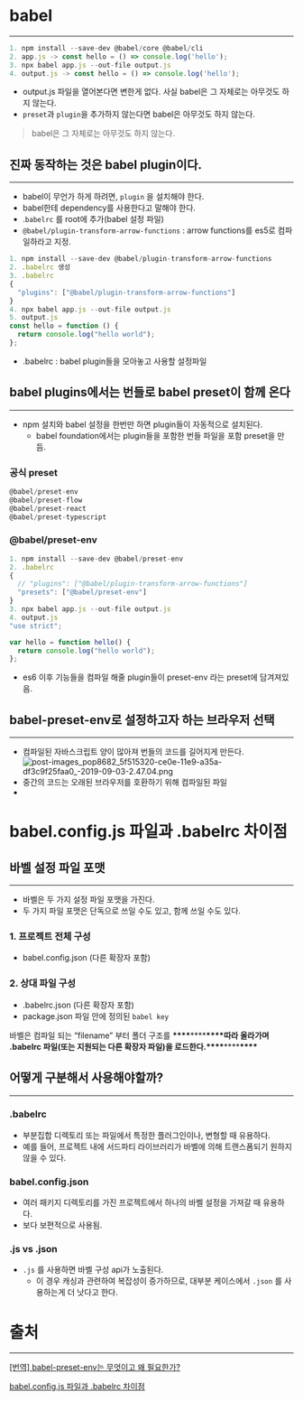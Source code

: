 # babel

---

```jsx
1. npm install --save-dev @babel/core @babel/cli
2. app.js -> const hello = () => console.log('hello');
3. npx babel app.js --out-file output.js
4. output.js -> const hello = () => console.log('hello');
```

- output.js 파일을 열어본다면 변한게 없다. 사실 babel은 그 자체로는 아무것도 하지 않는다.
- `preset`과 `plugin`을 추가하지 않는다면 babel은 아무것도 하지 않는다.

> babel은 그 자체로는 아무것도 하지 않는다.

## 진짜 동작하는 것은 babel plugin이다.

---

- babel이 무언가 하게 하려면, `plugin` 을 설치해야 한다.
- babel한테 dependency를 사용한다고 말해야 한다.
- .`babelrc` 를 root에 추가(babel 설정 파일)
- `@babel/plugin-transform-arrow-functions` : arrow functions를 es5로 컴파일하라고 지정.

```jsx
1. npm install --save-dev @babel/plugin-transform-arrow-functions
2. .babelrc 생성
3. .babelrc
{
  "plugins": ["@babel/plugin-transform-arrow-functions"]
}
4. npx babel app.js --out-file output.js
5. output.js
const hello = function () {
  return console.log("hello world");
};
```

- .babelrc : babel plugin들을 모아놓고 사용할 설정파일

## babel plugins에서는 번들로 babel preset이 함께 온다

---

- npm 설치와 babel 설정을 한번만 하면 plugin들이 자동적으로 설치된다.
  - babel foundation에서는 plugin들을 포함한 번들 파일을 포함 preset을 만듬.

### 공식 preset

```jsx
@babel/preset-env
@babel/preset-flow
@babel/preset-react
@babel/preset-typescript
```

### @babel/preset-env

```jsx
1. npm install --save-dev @babel/preset-env
2. .babelrc
{
  // "plugins": ["@babel/plugin-transform-arrow-functions"]
  "presets": ["@babel/preset-env"]
}
3. npx babel app.js --out-file output.js
4. output.js
"use strict";

var hello = function hello() {
  return console.log("hello world");
};
```

- es6 이후 기능들을 컴파일 해줄 plugin들이 preset-env 라는 preset에 담겨져있음.

## babel-preset-env로 설정하고자 하는 브라우저 선택

---

- 컴파일된 자바스크립트 양이 많아져 번들의 코드를 길어지게 만든다.
  ![post-images_pop8682_5f515320-ce0e-11e9-a35a-df3c9f25faa0_-2019-09-03-2.47.04.png](babel%2017512458b1f649c3ae90fccdd4250fd3/post-images_pop8682_5f515320-ce0e-11e9-a35a-df3c9f25faa0_-2019-09-03-2.47.04.png)
- 중간의 코드는 오래된 브라우저를 호환하기 위해 컴파일된 파일
-

# babel.config.js 파일과 .babelrc 차이점

## 바벨 설정 파일 포맷

---

- 바벨은 두 가지 설정 파일 포맷을 가진다.
- 두 가지 파일 포맷은 단독으로 쓰일 수도 있고, 함께 쓰일 수도 있다.

### 1. 프로젝트 전체 구성

- babel.config.json (다른 확장자 포함)

### 2. 상대 파일 구성

- .babelrc.json (다른 확장자 포함)
- package.json 파일 안에 정의된 `babel key`

바벨은 컴파일 되는 “filename” 부터 폴더 구조를 ********************************\*\*\*\*********************************\*\*\*\*********************************\*\*\*\*********************************따라 올라가며 .babelrc 파일(또는 지원되는 다른 확장자 파일)을 로드한다.********************************\*\*\*\*********************************\*\*\*\*********************************\*\*\*\*********************************

## 어떻게 구분해서 사용해야할까?

---

### .babelrc

- 부분집합 디렉토리 또는 파일에서 특정한 플러그인이나, 변형할 때 유용하다.
- 예를 들어, 프로젝트 내에 서드파티 라이브러리가 바벨에 의해 트랜스폼되기 원하지 않을 수 있다.

### babel.config.json

- 여러 패키지 디렉토리를 가진 프로젝트에서 하나의 바벨 설정을 가져갈 때 유용하다.
- 보다 보편적으로 사용됨.

### .js vs .json

- `.js` 를 사용하면 바벨 구성 api가 노출된다.
  - 이 경우 캐싱과 관련하여 복잡성이 증가하므로, 대부분 케이스에서 `.json` 를 사용하는게 더 낫다고 한다.

# 출처

---

[[번역] babel-preset-env는 무엇이고 왜 필요한가?](https://velog.io/@pop8682/번역-왜-babel-preset이-필요하고-왜-필요한가-yhk03drm7q)

[babel.config.js 파일과 .babelrc 차이점](https://kschoi.github.io/cs/babel-config-js-vs-babelrc/)
